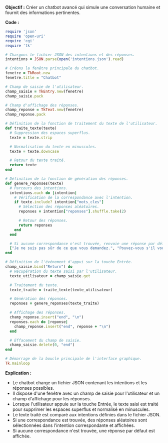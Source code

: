 **Objectif :** Créer un chatbot avancé qui simule une conversation humaine et fournit des informations pertinentes.

**Code :**

```ruby
require 'json'
require 'open-uri'
require 'cgi'
require 'tk'

# Chargons le fichier JSON des intentions et des réponses.
intentions = JSON.parse(open('intentions.json').read)

# Créons la fenêtre principale du chatbot.
fenetre = TkRoot.new
fenetre.title = "Chatbot"

# Champ de saisie de l'utilisateur.
champ_saisie = TkEntry.new(fenetre)
champ_saisie.pack

# Champ d'affichage des réponses.
champ_reponse = TkText.new(fenetre)
champ_reponse.pack

# Définition de la fonction de traitement du texte de l'utilisateur.
def traite_texte(texte)
  # Suppression des espaces superflus.
  texte = texte.strip

  # Normalisation du texte en minuscules.
  texte = texte.downcase

  # Retour du texte traité.
  return texte
end

# Définition de la fonction de génération des réponses.
def genere_reponses(texte)
  # Parcours des intentions.
  intentions.each do |intention|
    # Vérification de la correspondance avec l'intention.
    if texte.include? intention["mots_cles"]
      # Sélection des réponses aléatoires.
      reponses = intention["reponses"].shuffle.take(2)

      # Retour des réponses.
      return reponses
    end
  end

  # Si aucune correspondance n'est trouvée, renvoie une réponse par défaut.
  ["Je ne suis pas sûr de ce que vous demandez.", "Pouvez-vous s'il vous plaît reformuler votre question ?"]
end

# Définition de l'événement d'appui sur la touche Entrée.
champ_saisie.bind("Return") do
  # Récupération du texte saisi par l'utilisateur.
  texte_utilisateur = champ_saisie.get

  # Traitement du texte.
  texte_traite = traite_texte(texte_utilisateur)

  # Génération des réponses.
  reponses = genere_reponses(texte_traite)

  # Affichage des réponses.
  champ_reponse.insert("end", "\n")
  reponses.each do |reponse|
    champ_reponse.insert("end", reponse + "\n")
  end

  # Effacement du champ de saisie.
  champ_saisie.delete(0, "end")
end

# Démarrage de la boucle principale de l'interface graphique.
Tk.mainloop
```

**Explication :**

* Le chatbot charge un fichier JSON contenant les intentions et les réponses possibles.
* Il dispose d'une fenêtre avec un champ de saisie pour l'utilisateur et un champ d'affichage pour les réponses.
* Lorsque l'utilisateur appuie sur la touche Entrée, le texte saisi est traité pour supprimer les espaces superflus et normalisé en minuscules.
* Le texte traité est comparé aux intentions définies dans le fichier JSON.
* Si une correspondance est trouvée, des réponses aléatoires sont sélectionnées dans l'intention correspondante et affichées.
* Si aucune correspondance n'est trouvée, une réponse par défaut est affichée.